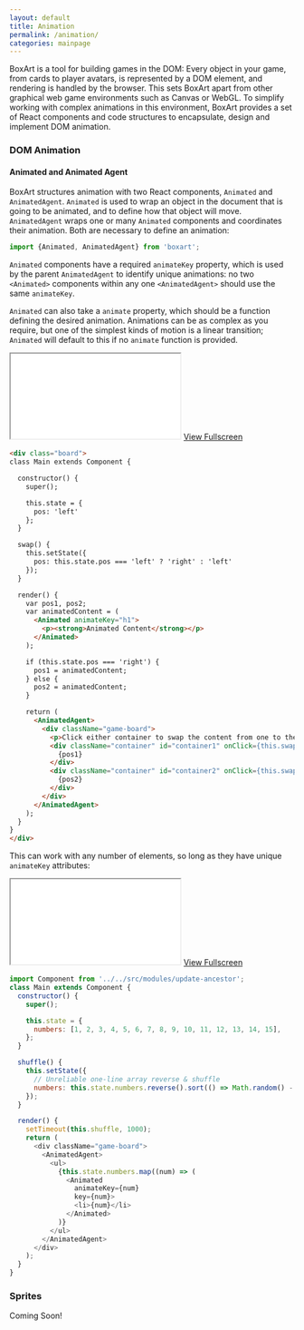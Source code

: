 ```yaml
---
layout: default
title: Animation
permalink: /animation/
categories: mainpage
---
```


BoxArt is a tool for building games in the DOM: Every object in your game, from cards to player avatars, is represented by a DOM element, and rendering is handled by the browser. This sets BoxArt apart from other graphical web game environments such as Canvas or WebGL. To simplify working with complex animations in this environment, BoxArt provides a set of React components and code structures to encapsulate, design and implement DOM animation.

### DOM Animation

#### Animated and Animated Agent

BoxArt structures animation with two React components, `Animated` and `AnimatedAgent`. `Animated` is used to wrap an object in the document that is going to be animated, and to define how that object will move. `AnimatedAgent` wraps one or many `Animated` components and coordinates their animation. Both are necessary to define an animation:

~~~javascript
import {Animated, AnimatedAgent} from 'boxart';
~~~

`Animated` components have a required `animateKey` property, which is used by the parent `AnimatedAgent` to identify unique animations: no two `<Animated>` components within any one `<AnimatedAgent>` should use the same `animateKey`.

`Animated` can also take a `animate` property, which should be a function defining the desired animation. Animations can be as complex as you require, but one of the simplest kinds of motion is a linear transition; `Animated` will default to this if no `animate` function is provided.

<iframe src="../examples/animation-simple.html" class="somewhat-short"></iframe>
<a href="#">View Fullscreen</a>

~~~html
<div class="board">
class Main extends Component {

  constructor() {
    super();

    this.state = {
      pos: 'left'
    };
  }

  swap() {
    this.setState({
      pos: this.state.pos === 'left' ? 'right' : 'left'
    });
  }

  render() {
    var pos1, pos2;
    var animatedContent = (
      <Animated animateKey="h1">
        <p><strong>Animated Content</strong></p>
      </Animated>
    );

    if (this.state.pos === 'right') {
      pos1 = animatedContent;
    } else {
      pos2 = animatedContent;
    }

    return (
      <AnimatedAgent>
        <div className="game-board">
          <p>Click either container to swap the content from one to the other</p>
          <div className="container" id="container1" onClick={this.swap}>
            {pos1}
          </div>
          <div className="container" id="container2" onClick={this.swap}>
            {pos2}
          </div>
        </div>
      </AnimatedAgent>
    );
  }
}
</div>
~~~

This can work with any number of elements, so long as they have unique `animateKey` attributes:

<iframe src="../examples/animation-simple-list.html" class="very-short"></iframe>
<a href="#">View Fullscreen</a>

~~~javascript
import Component from '../../src/modules/update-ancestor';
class Main extends Component {
  constructor() {
    super();

    this.state = {
      numbers: [1, 2, 3, 4, 5, 6, 7, 8, 9, 10, 11, 12, 13, 14, 15],
    };
  }

  shuffle() {
    this.setState({
      // Unreliable one-line array reverse & shuffle
      numbers: this.state.numbers.reverse().sort(() => Math.random() - 0.5 > 0 ? -1 : 1),
    });
  }

  render() {
    setTimeout(this.shuffle, 1000);
    return (
      <div className="game-board">
        <AnimatedAgent>
          <ul>
            {this.state.numbers.map((num) => (
              <Animated
                animateKey={num}
                key={num}>
                <li>{num}</li>
              </Animated>
            )}
          </ul>
        </AnimatedAgent>
      </div>
    );
  }
}
~~~

### Sprites

Coming Soon!
